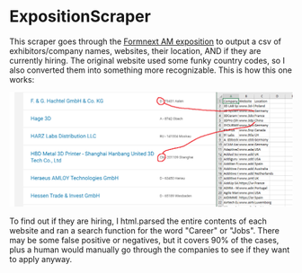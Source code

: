 # ExpositionScraper
This scraper goes through the [Formnext AM exposition](https://formnext.mesago.com/frankfurt/en/exhibitor-search.html) to output a csv of exhibitors/company names, websites, their location, AND if they are currently hiring. The original website used some funky country codes, so I also converted them into something more recognizable. This is how this one works:

![](example1.PNG)

To find out if they are hiring, I html.parsed the entire contents of each website and ran a search function for the word "Career" or "Jobs". There may be some false positive or negatives, but it covers 90% of the cases, plus a human would manually go through the companies to see if they want to apply anyway.


